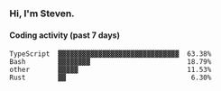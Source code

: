 ### Hi, I'm Steven.

#### Coding activity (past 7 days)
```
TypeScript  ▓▓▓▓▓▓▓▓▓▓▓▓▓▓▓▓▓▓▓▓▓▓▓▓▓▓▓▓▓▓  63.38%
Bash        ▓▓▓▓▓▓▓▓                        18.79%
other       ▓▓▓▓▓                           11.53%
Rust        ▓▓                               6.30%
```
